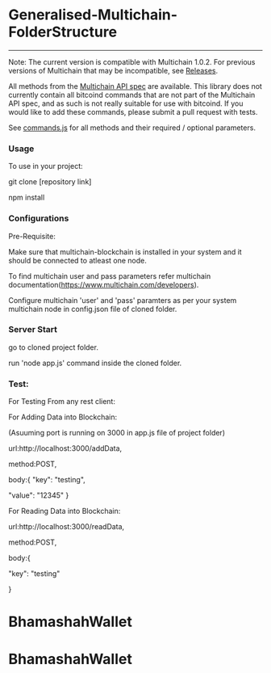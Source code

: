 # Generalised-Multichain-FolderStructure
---------------------------------------------------

Note: The current version is compatible with Multichain 1.0.2. For previous versions of Multichain that may be incompatible, see [Releases](https://github.com/scoin/multichain-node/releases).

All methods from the [Multichain API spec](http://www.multichain.com/developers/json-rpc-api/) are available. This library does not currently contain all bitcoind commands that are not part of the Multichain API spec, and as such is not really suitable for use with bitcoind. If you would like to add these commands, please submit a pull request with tests.

See [commands.js](https://github.com/scoin/multichain-node/blob/development/lib/commands.js) for all methods and their required / optional parameters. 

### Usage
To use in your project:

git clone [repository link]

npm install

### Configurations
Pre-Requisite:

Make sure that multichain-blockchain is installed in your system and it should be connected to atleast one node.
 
To find multichain user and pass parameters refer multichain documentation(https://www.multichain.com/developers). 

Configure multichain 'user' and 'pass' paramters as per your system multichain node in config.json file of cloned folder.
  
### Server Start

go to cloned project folder.

run 'node app.js' command inside the cloned folder.

### Test:

For Testing From any rest client:

For Adding Data into Blockchain:
 
 (Asuuming port is running on 3000 in app.js file of project folder)
 
 url:http://localhost:3000/addData,
 
 method:POST,
 
 body:{
  "key": "testing",
  
  "value": "12345"
}

For Reading Data into Blockchain:

url:http://localhost:3000/readData,

method:POST,

body:{
  
  "key": "testing"

} 
# BhamashahWallet
# BhamashahWallet
